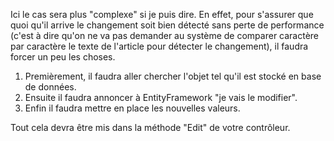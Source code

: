 Ici le cas sera plus "complexe" si je puis dire. En effet, pour s'assurer que quoi qu'il arrive le changement soit bien détecté sans perte de performance (c'est à dire qu'on ne va pas demander au système de comparer caractère par caractère le texte de l'article pour détecter le changement), il faudra forcer un peu les choses.

1. Premièrement, il faudra aller chercher l'objet tel qu'il est stocké en base de données.
1. Ensuite il faudra annoncer à EntityFramework "je vais le modifier".
1. Enfin il faudra mettre en place les nouvelles valeurs.

Tout cela devra être mis dans la méthode "Edit" de votre contrôleur.